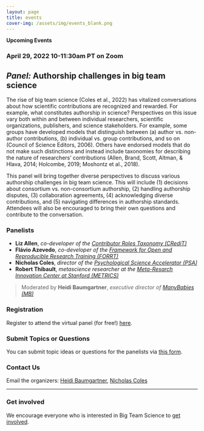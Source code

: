 ```yaml
---
layout: page
title: events
cover-img: /assets/img/events_blank.png
---
```



**Upcoming Events**
<br>

### April 29, 2022 10-11:30am PT on Zoom
## *Panel:* Authorship challenges in big team science

The rise of big team science (Coles et al., 2022) has vitalized conversations about how scientific contributions are recognized and rewarded. For example, what constitutes authorship in science? Perspectives on this issue vary both within and between individual researchers, scientific organizations, publishers, and science stakeholders. For example, some groups have developed models that distinguish between (a) author vs. non-author contributions, (b) individual vs. group contributions, and so on (Council of Science Editors, 2006). Others have endorsed models that do not make such distinctions and instead include taxonomies for describing the nature of researchers’ contributions (Allen, Brand, Scott, Altman, & Hlava, 2014; Holcombe, 2019; Moshontz et al., 2018). 

This panel will bring together diverse perspectives to discuss various authorship challenges in big team science. This will include (1) decisions about consortium vs. non-consortium authorship, (2) handling authorship disputes, (3) collaboration agreements, (4) acknowledging diverse contributions, and (5) navigating differences in authorship standards. Attendees will also be encouraged to bring their own questions and contribute to the conversation.

### Panelists 
* **Liz Allen**,  *co-developer of the [Contributor Roles Taxonomy (CRediT)](https://casrai.org/credit/)*
* **Flávio Azevedo**,  *co-developer of the [Framework for Open and Reproducible Research Training (FORRT)](https://forrt.org)*
* **Nicholas Coles**, *director of the [Psychological Science Accelerator (PSA)](https://psysciacc.org/)*
* **Robert Thibault**, *metascience researcher at the [Meta-Resarch Innovation Center at Stanford (METRICS)](https://metrics.stanford.edu/)*

>Moderated by **Heidi Baumgartner**, *executive director of [ManyBabies (MB)](manybabies.github.io)*

### Registration

Register to attend the virtual panel (for free!) [here](https://stanford.zoom.us/webinar/register/WN_ulIv4RL6ReKuSo4vf90a8g).


### Submit Topics or Questions

You can submit topic ideas or questions for the panelists via [this form](https://docs.google.com/forms/d/1RP7CUhvZen913jeiVQFJCo643-vqGm5JOdwn9qwbs5A/edit).


### Contact Us

Email the organizers: [Heidi Baumgartner](mailto:heidib@stanford.edu), [Nicholas Coles](ncoles@stanford.edu) 

***

<!---
**Past Events**

***
--->



### Get involved
We encourage everyone who is interested in Big Team Science to [get involved]({{site.baseurl}}/get_involved/).


